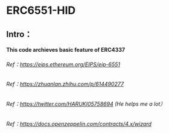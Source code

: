 # ERC6551-HID
## Intro：
#### This code archieves basic feature of ERC4337
###### Ref：https://eips.ethereum.org/EIPS/eip-6551
###### Ref：https://zhuanlan.zhihu.com/p/614490277
###### Ref：https://twitter.com/HARUKI05758694 (He helps me a lot）
###### Ref：https://docs.openzeppelin.com/contracts/4.x/wizard
